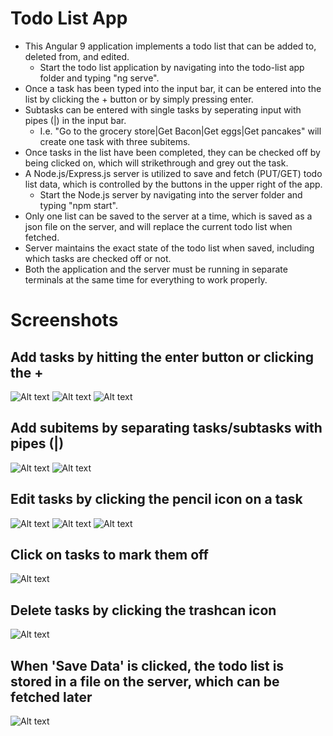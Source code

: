 # Todo List App
* This Angular 9 application implements a todo list that can be added to, deleted from, and edited.
    * Start the todo list application by navigating into the todo-list app folder and typing "ng serve".
* Once a task has been typed into the input bar, it can be entered into the list by clicking the + button or by simply pressing enter.
* Subtasks can be entered with single tasks by seperating input with pipes (|) in the input bar.
    * I.e. "Go to the grocery store|Get Bacon|Get eggs|Get pancakes" will create one task with three subitems.
* Once tasks in the list have been completed, they can be checked off by being clicked on, which will strikethrough and grey out the task.
* A Node.js/Express.js server is utilized to save and fetch (PUT/GET) todo list data, which is controlled by the buttons in the upper right of the app.
    * Start the Node.js server by navigating into the server folder and typing "npm start".
* Only one list can be saved to the server at a time, which is saved as a json file on the server, and will replace the current todo list when fetched.
* Server maintains the exact state of the todo list when saved, including which tasks are checked off or not.
* Both the application and the server must be running in separate terminals at the same time for everything to work properly.

# Screenshots
## Add tasks by hitting the enter button or clicking the +
![Alt text](/screenshots/1.png?raw=true "1")
![Alt text](/screenshots/2.png?raw=true "2")
![Alt text](/screenshots/3.png?raw=true "3")
## Add subitems by separating tasks/subtasks with pipes (|)
![Alt text](/screenshots/4.png?raw=true "4")
![Alt text](/screenshots/5.png?raw=true "5")
## Edit tasks by clicking the pencil icon on a task
![Alt text](/screenshots/6.png?raw=true "6")
![Alt text](/screenshots/7.png?raw=true "7")
![Alt text](/screenshots/8.png?raw=true "8")
## Click on tasks to mark them off
![Alt text](/screenshots/9.png?raw=true "9")
## Delete tasks by clicking the trashcan icon
![Alt text](/screenshots/11.png?raw=true "11")
## When 'Save Data' is clicked, the todo list is stored in a file on the server, which can be fetched later
![Alt text](/screenshots/10.png?raw=true "10")